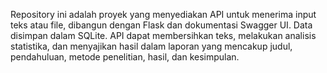 Repository ini adalah proyek yang menyediakan API untuk menerima input teks atau file, dibangun dengan Flask dan dokumentasi Swagger UI. Data disimpan dalam SQLite. API dapat membersihkan teks, melakukan analisis statistika, dan menyajikan hasil dalam laporan yang mencakup judul, pendahuluan, metode penelitian, hasil, dan kesimpulan.
